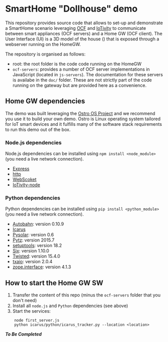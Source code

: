 # SmartHome "Dollhouse" demo

This repository provides source code that allows to set-up and demonstrate a SmartHome scenario leveraging [OCF](http://openconnectivity.org/) and [IoTivity](https://www.iotivity.org/) to communicate between smart appliances (OCF servers) and a Home GW (OCF client). The User Interface (UI) is a 3D model of the house (<insert reference here>) that is exposed through a webserver running on the HomeGW.

The repository is organised as follows:
* root: the root folder is the code code running on the HomeGW
* `ocf-servers`: provides a number of OCF server implementations in JavaScript (located in `js-servers`). The documentation for these servers is availabe in the `doc/` folder. These are not strictly part of the code running on the gateway but are provided here as a convenience.

## Home GW dependencies

The demo was built leveraging the [Ostro OS
Project](https://ostroproject.org/) and we recommend you use it to build your
own demo.
Ostro is Linux operating system tailored for IoT
smart devices and it fulfills many of the software stack requirements to run
this demo out of the box. 

### Node.js dependencies

Node.js dependencies can be installed using `npm install <node_module>` (you need a live network connection).
* [Express](https://www.npmjs.com/package/express)
* [http](https://www.npmjs.com/package/http)
* [WebScoket](https://www.npmjs.com/package/websocket)
* [IoTivity-node](https://www.npmjs.com/package/iotivity-node)

### Python dependencies
Python dependencies can be installed using `pip install <python_module>` (you need a live network connection).
* [Autobahn](http://autobahn.ws/python/): version 0.10.9
* [Icarus](https://github.com/tripzero/icarus)
* [Pysolar](http://pysolar.org/): version 0.6
* [Pytz](http://pytz.sourceforge.net/): version 2015.7
* [setuptools](https://pypi.python.org/pypi/setuptools): version 18.2
* [Six](https://pypi.python.org/pypi/six): version 1.10.0 
* [Twisted](https://twistedmatrix.com/): version 15.4.0
* [txaio](https://pypi.python.org/pypi/txaio): version 2.0.4
* [zope.interface](https://pypi.python.org/pypi/zope.interface): version 4.1.3

## How to start the Home GW SW

1. Transfer the content of this repo (minus the `ocf-servers` folder that you don't need)
2. Install all `node.js` and `Python` dependencies (see above)
3. Start the services: 

```
    node first_server.js
    python icarus/python/icarus_tracker.py --location <location>
```

***To Be Completed***
